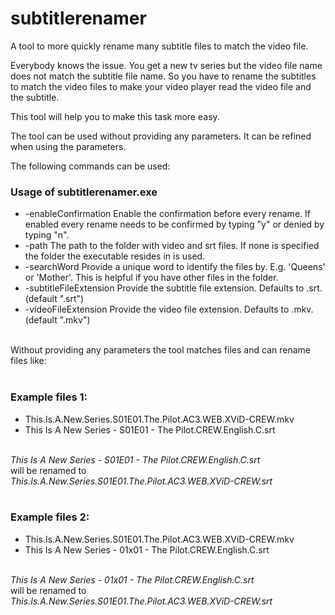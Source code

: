 # subtitlerenamer
A tool to more quickly rename many subtitle files to match the video file.

Everybody knows the issue. You get a new tv series but the video file name does not match the subtitle file name.
So you have to rename the subtitles to match the video files to make your video player read the video file and the subtitle.

This tool will help you to make this task more easy.
    
The tool can be used without providing any parameters. It can be refined when using the parameters.

The following commands can be used:

<h3>Usage of subtitlerenamer.exe</h3>
<ul>
  <li>-enableConfirmation
    	Enable the confirmation before every rename. If enabled every rename needs to be confirmed by typing "y" or denied by typing "n".</li>
  <li>-path
    	The path to the folder with video and srt files. If none is specified the folder the executable resides in is used.</li>
  <li>-searchWord
    	Provide a unique word to identify the files by. E.g. 'Queens' or 'Mother'. This is helpful if you have other files in the folder.</li>
  <li>-subtitleFileExtension
    	Provide the subtitle file extension. Defaults to .srt. (default ".srt")</li>
  <li>-videoFileExtension
    	Provide the video file extension. Defaults to .mkv. (default ".mkv")</li>
</ul>
<br>
Without providing any parameters the tool matches files and can rename files like:
<br>
<br>
<h3>Example files 1:</h3>
<ul>
<li>This.Is.A.New.Series.S01E01.The.Pilot.AC3.WEB.XViD-CREW.mkv</li>
<li>This Is A New Series - S01E01 - The Pilot.CREW.English.C.srt</li>
</ul>
<br>
<i>This Is A New Series - S01E01 - The Pilot.CREW.English.C.srt</i>
<br>will be renamed to<br>
<i>This.Is.A.New.Series.S01E01.The.Pilot.AC3.WEB.XViD-CREW.srt</i>
<br>
<br>
<h3>Example files 2:</h3>
<ul>
<li>This.Is.A.New.Series.S01E01.The.Pilot.AC3.WEB.XViD-CREW.mkv</li>
<li>This Is A New Series - 01x01 - The Pilot.CREW.English.C.srt</li>
</ul>
<br>
<i>This Is A New Series - 01x01 - The Pilot.CREW.English.C.srt</i>
<br>will be renamed to<br>
<i>This.Is.A.New.Series.S01E01.The.Pilot.AC3.WEB.XViD-CREW.srt</i>
